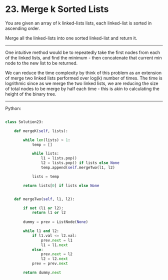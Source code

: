 # 23. Merge k Sorted Lists

You are given an array of k linked-lists lists, each linked-list is sorted in
ascending order.

Merge all the linked-lists into one sorted linked-list and return it.

---

One intuitive method would be to repeatedly take the first nodes from each of
the linked lists, and find the minimum - then concatenate that current min node
to the new list to be returned.

We can reduce the time complexity by think of this problem as an extension of
merge two linked lists performed over log(k) number of times. The time is
logrithmic since as we merge the two linked lists, we are reducing the size of
total nodes to be merge by half each time - this is akin to calculating the
height of the binary tree.

---

Python:

```python

class Solution23:

    def mergeK(self, lists):

        while len(lists) > 1:
            temp = []

            while lists:
                l1 = lists.pop()
                l2 = lists.pop() if lists else None
                temp.append(self.mergeTwo(l1, l2)

            lists = temp

        return lists[0] if lists else None


    def mergeTwo(self, l1, l2):

        if not (l1 or l2):
            return l1 or l2
        
        dummy = prev = ListNode(None)

        while l1 and l2:
            if l1.val <= l2.val:
                prev.next = l1
                l1 = l1.next
            else:
                prev.next = l2
                l2 = l2.next
            prev = prev.next

        return dummy.next
```
